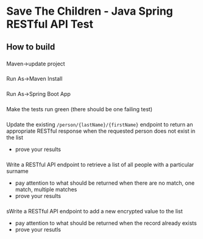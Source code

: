 # Save The Children - Java Spring RESTful API Test

## How to build
### 
Maven->update project

###
Run As->Maven Install

###
Run As->Spring Boot App




### 
Make the tests run green (there should be one failing test)

### 
Update the existing `/person/{lastName}/{firstName}` endpoint to return an appropriate RESTful response when the requested person does not exist in the list
- prove your results

###
Write a RESTful API endpoint to retrieve a list of all people with a particular surname
- pay attention to what should be returned when there are no match, one match, multiple matches
- prove your results

###
sWrite a RESTful API endpoint to add a new encrypted value to the list
- pay attention to what should be returned when the record already exists
- prove your resutls
